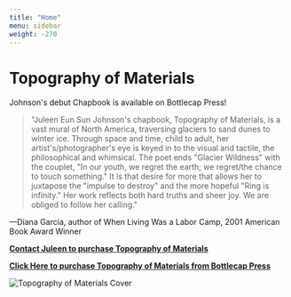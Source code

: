 ```yaml
---
title: "Home"
menu: sidebar
weight: -270
---
```


# Topography of Materials

Johnson's debut Chapbook is available on Bottlecap Press!

> "Juleen Eun Sun Johnson's chapbook, Topography of Materials, is a vast mural of North America, traversing glaciers to sand dunes to winter ice. Through space and time, child to adult, her artist's/photographer's eye is keyed in to the visual and tactile, the philosophical and whimsical. The poet ends "Glacier Wildness" with the couplet, "In our youth, we regret the earth; we regret/the chance to touch something." It is that desire for more that allows her to juxtapose the "impulse to destroy" and the more hopeful "Ring is infinity." Her work reflects both hard truths and sheer joy. We are obliged to follow her calling."

—Diana Garcia, author of When Living Was a Labor Camp, 2001 American Book Award Winner

[**Contact Juleen to purchase Topography of Materials**](mailto:juleenjohnson@gmail.com)

[**Click Here to purchase Topography of Materials from Bottlecap Press**](https://bottlecap.press/collections/bottlecap-features/products/topography)

![Topography of Materials Cover](/images/publication/topo_cover.png)

<!-- ![Floral Musical Score](/images/painting/floral_score.jpg)
*8.5 x 11 in | Mixed-media | 2023* -->

